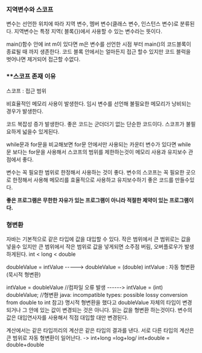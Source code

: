 

### **지역변수와 스코프**

변수는 선언한 위치에 따라 지역 변수, 멤버 변수(클래스 변수, 인스턴스 변수)로 분류된다.
 지역변수는 특정 지역( 블록{})에서 사용할 수 있는 변수라는 뜻이다. 

main()함수 안에 int m이 있다면 m은  변수를 선언한 시점 부터 main()의 코드블록이 종료될 때 까지 생존한다. 
코드 블록 안에서는 얼마든지 접근 할수 있지만 코드 블럭을 벗어나면 제거되어 접근할 수없다. 

### **스코프 존재 이유
스코프 : 접근 범위

비효율적인 메모리 사용이 발생한다. 임시 변수를 선언해 불필요한 메모리가 낭비되는 경우가 발생한다. 

코드 복잡성 증가 발생한다. 좋은 코드는 군더더기 없는 단순한 코드이다. 스코프가 불필요하게 넓을수 있게된다. 

while문과 for문을 비교해보면 for문 안에서만 사용되는 카운터 변수가 있다면 while 문 보다는 for문을 사용해서 스코프의 범위를 제한하는것이 메모리 사용과 유지보수 관점에서 좋다. 

변수는 꼭 필요한 범위로 한정해서 사용하는 것이 좋다. 변수의 스코프는 꼭 필요한 곳으로 한정해서 사용해 메모리를 효율적으로 사용하고 유지보수하기 좋은 코드를 만들수있다. 

**좋은 프로그램은 무한한 자유가 있는 프로그램이 아니라 적절한 제약이 있는 프로그램이다.** 

### **형변환**
자바는 기본적으로 같은 타입에 값을 대입할 수 있다. 
작은 범위에서 큰 범위로는 값을 넣을수 있지만 큰 범위에서 작은 범위로 값을 넣게되면 소주점 버림, 오버플로우가 발생하게된다. 
int < long < double

doubleValue = intValue  -----> doubleValue = (double) intValue : 자동 형변환(묵시적 형변환)

intValue = doubleValue //컴파일 오류 발생 ------> intValue = (int) doubleValue; //형변환
java: incompatible types: possible lossy conversion from double to int
참고)
명시적 형변환을 했다고 doubleValue 자체의 타입이 변경되거나 그 안에 있는 값이 변경되는 것은 아니다.  읽는 값을 형변환 하는것이다.  변수의 값은 대입연사자를 사용해서 직접 대입할 대만 변경된다.


계산에서는 같은 타입끼리의 계산은 같은 타입의 결과를 낸다. 
서로 다른 타입의 계산은 큰 범위로 자동 형변환이 일어난다.  -> int+long =log+log/ int+double = double+double